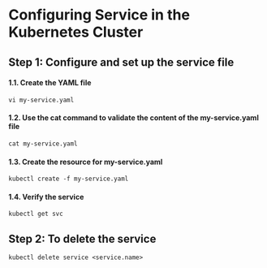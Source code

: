 # Configuring Service in the Kubernetes Cluster
## Step 1: Configure and set up the service file
#### 1.1. Create the YAML file
```
vi my-service.yaml
```
#### 1.2. Use the cat command to validate the content of the my-service.yaml file
```
cat my-service.yaml
```
#### 1.3. Create the resource for my-service.yaml
```
kubectl create -f my-service.yaml
```
#### 1.4. Verify the service
```
kubectl get svc
```
## Step 2: To delete the service 
```
kubectl delete service <service.name>
```
